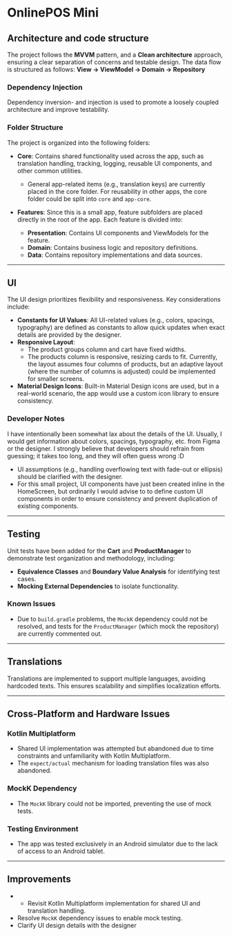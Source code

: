 # OnlinePOS Mini
## Architecture and code structure
The project follows the **MVVM** pattern, and a **Clean architecture** approach, ensuring a clear separation of concerns and testable design. The data flow is structured as follows:
**View -> ViewModel -> Domain -> Repository**

### Dependency Injection
Dependency inversion- and injection is used to promote a loosely coupled architecture and improve testability.

### Folder Structure
The project is organized into the following folders:

- **Core**: Contains shared functionality used across the app, such as translation handling, tracking, logging, reusable UI components, and other common utilities.
  - General app-related items (e.g., translation keys) are currently placed in the core folder. For reusability in other apps, the core folder could be split into `core` and `app-core`.

- **Features**: Since this is a small app, feature subfolders are placed directly in the root of the app. Each feature is divided into:
  - **Presentation**: Contains UI components and ViewModels for the feature.
  - **Domain**: Contains business logic and repository definitions.
  - **Data**: Contains repository implementations and data sources.

---

## UI
The UI design prioritizes flexibility and responsiveness. Key considerations include:

- **Constants for UI Values**: All UI-related values (e.g., colors, spacings, typography) are defined as constants to allow quick updates when exact details are provided by the designer.
- **Responsive Layout**:
  - The product groups column and cart have fixed widths.
  - The products column is responsive, resizing cards to fit. Currently, the layout assumes four columns of products, but an adaptive layout (where the number of columns is adjusted) could be implemented for smaller screens.
- **Material Design Icons**: Built-in Material Design icons are used, but in a real-world scenario, the app would use a custom icon library to ensure consistency.

### Developer Notes
I have intentionally been somewhat lax about the details of the UI. Usually, I would get information about colors, spacings, typography, etc. from Figma or the designer. I strongly believe that developers should refrain from guessing; it takes too long, and they will often guess wrong :D

- UI assumptions (e.g., handling overflowing text with fade-out or ellipsis) should be clarified with the designer.
- For this small project, UI components have just been created inline in the HomeScreen, but ordinarily I would advise to to define custom UI components in order to ensure consistency and prevent duplication of existing components.

---

## Testing

Unit tests have been added for the **Cart** and **ProductManager** to demonstrate test organization and methodology, including:
- **Equivalence Classes** and **Boundary Value Analysis** for identifying test cases.
- **Mocking External Dependencies** to isolate functionality.

### Known Issues
- Due to `build.gradle` problems, the `MockK` dependency could not be resolved, and tests for the `ProductManager` (which mock the repository) are currently commented out.

---

## Translations

Translations are implemented to support multiple languages, avoiding hardcoded texts. This ensures scalability and simplifies localization efforts.

---

## Cross-Platform and Hardware Issues

### Kotlin Multiplatform
- Shared UI implementation was attempted but abandoned due to time constraints and unfamiliarity with Kotlin Multiplatform.
- The `expect/actual` mechanism for loading translation files was also abandoned.

### MockK Dependency
- The `MockK` library could not be imported, preventing the use of mock tests.

### Testing Environment
- The app was tested exclusively in an Android simulator due to the lack of access to an Android tablet.

---

## Improvements
- - Revisit Kotlin Multiplatform implementation for shared UI and translation handling.
- Resolve `MockK` dependency issues to enable mock testing.
- Clarify UI design details with the designer